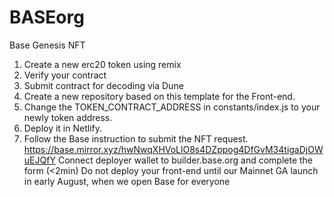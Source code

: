 # BASEorg
Base Genesis NFT
1. Create a new erc20 token using remix
2. Verify your contract
3. Submit contract for decoding via Dune
4. Create a new repository based on this template for the Front-end.
5. Change the TOKEN_CONTRACT_ADDRESS in constants/index.js to your newly token address.
6. Deploy it in Netlify.
7. Follow the Base instruction to submit the NFT request.
https://base.mirror.xyz/hwNwqXHVoLlO8s4DZppog4DfGvM34tigaDjOWuEJQfY
Connect deployer wallet to builder.base.org and complete the form (<2min)
Do not deploy your front-end until our Mainnet GA launch in early August, when we open Base for everyone
```

